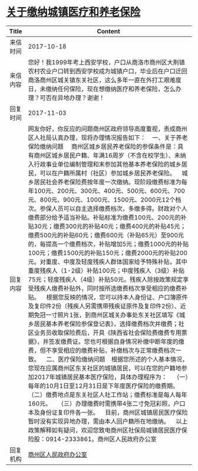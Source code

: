 # <a href="http://www.shangluo.gov.cn/zmhd/ldxxxx.jsp?urltype=leadermail.LeaderMailContentUrl&wbtreeid=1112&leadermailid=4380">关于缴纳城镇医疗和养老保险</a>
| Title |                                                                                                                                                                                                                                                                                                                                                                                                                                                                                                                                        Content                                                                                                                                                                                                                                                                                                                                                                                                                                                                                                                                        |
|:-----:|---------------------------------------------------------------------------------------------------------------------------------------------------------------------------------------------------------------------------------------------------------------------------------------------------------------------------------------------------------------------------------------------------------------------------------------------------------------------------------------------------------------------------------------------------------------------------------------------------------------------------------------------------------------------------------------------------------------------------------------------------------------------------------------------------------------------------------------------------------------------------------------------------------------------------------------------------------------------------------------------------------------------------------------------------------------------------------------|
| 来信时间  | 2017-10-18                                                                                                                                                                                                                                                                                                                                                                                                                                                                                                                                                                                                                                                                                                                                                                                                                                                                                                                                                                                                                                                                            |
| 来信内容  | 您好！我1999年考上西安学校，户口从商洛市商州区大荆镇农村农业户口转到西安学校成为城镇户口，毕业后在户口迁回商洛商州区城关镇东关社区，这么多年一直在外打工艰难度日，未缴纳任何保险，现在想缴纳医疗和养老保险，怎么办理？可否在异地办理？谢谢！                                                                                                                                                                                                                                                                                                                                                                                                                                                                                                                                                                                                                                                                                                                                                                                                                                                                                                                                                              |
| 回复时间  | 2017-11-03                                                                                                                                                                                                                                                                                                                                                                                                                                                                                                                                                                                                                                                                                                                                                                                                                                                                                                                                                                                                                                                                            |
| 回复内容  | 网友你好，你反应的问题商州区政府领导高度重视，责成商州区人社局认真办理，现将办理情况报告如下：    一、关于养老保险缴纳问题     商州区城乡居民养老保险的参保条件是：具有商州区城乡居民户籍、年满16周岁（不含在校学生）、未纳入行政事业单位编制管理和末参加其他基本养老保险的城乡居民，可以在户籍所属村（社区）参加城乡居民养老保险。    城乡居民社会养老保险费按年度一次缴纳。现阶段缴费标准为每年100元、200元、300元、400元、500元、600元、700元、800元、900元、1000元、1500元、2000元12个档次。参保人员可以自主选择缴费档次，多缴多得。财政对个人缴费部分给予适当补贴。补贴标准为缴费100元、200元的补贴30元；缴费300元的补贴40元；缴费400元的补贴45元；缴费500元的补贴60元；缴费600元（补贴65元）至900元的，每提高一个缴费档次，补贴增加5元；缴费1000元的补贴100元；缴费1500元的补贴150元；缴费2000元的补贴200元。对重度、中度及轻度残疾人群体国家给予特殊补贴，其中重度残疾人（1-2级）补贴100元；中度残疾人（3级）补贴75元；轻度残疾人（4级）补贴50元。残疾人除按政策规定享受残疾人缴费补贴外，同时按所选缴费档次享受相应的缴费补贴。    根据您反映的情况，您可以持本人身份证、户口簿原件及复印件2份（残疾人另需携带残疾证原件及复印件2份）、近期免冠一寸照片1张，到商州区城关办事处东关社区填写《城乡居民基本养老保险参保登记表》，选择缴费档次并缴费；社区业务员收取保险费后，开具《陕西省社会保险费缴费专用票据》，并签发缴费证。您也可根据自身情况补缴中断年度的缴费，但不享受相应的缴费补贴，补缴档次与正常缴费档次一致。    二、医疗保险缴纳问题    根据您所述的个人基本情况，您现在应属商州区东关社区的城镇居民，可以在您的户籍地参加2017年城镇居民基本医疗保险，具体办理程序为：    （一）每年的10月1日至12月31日是下年度医疗保险的缴费期。    （二）缴费地点是东关社区人社工作站；缴费标准是每人每年160元。    （三）办理缴费时需携带4张二寸免冠彩照，户口本及身份证复印件各一张。    目前，商州区城镇居民医疗保险暂时没有实现异地办理，需由本人回户籍所在地缴纳。    以上政策解释如有疑问，欢迎您致电商州区社保局城镇居民医疗保险股：0914-2333861。商州区人民政府办公室 |
| 回复机构  | <a href="../../category/agencies/商州区人民政府办公室.md">商州区人民政府办公室</a>                                                                                                                                                                                                                                                                                                                                                                                                                                                                                                                                                                                                                                                                                                                                                                                                                                                                                                                                                                                                                        |